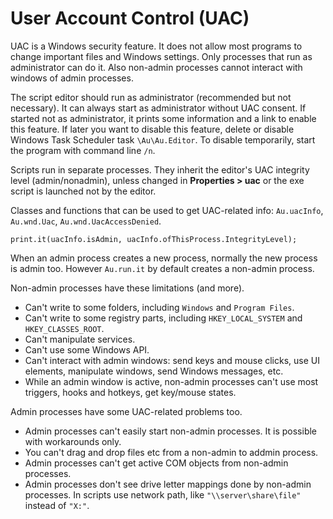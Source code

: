 # User Account Control (UAC)

UAC is a Windows security feature. It does not allow most programs to change important files and Windows settings. Only processes that run as administrator can do it. Also non-admin processes cannot interact with windows of admin processes.

The script editor should run as administrator (recommended but not necessary). It can always start as administrator without UAC consent. If started not as administrator, it prints some information and a link to enable this feature. If later you want to disable this feature, delete or disable Windows Task Scheduler task `\Au\Au.Editor`. To disable temporarily, start the program with command line `/n`.

Scripts run in separate processes. They inherit the editor's UAC integrity level (admin/nonadmin), unless changed in **Properties > uac** or the exe script is launched not by the editor.

Classes and functions that can be used to get UAC-related info: `Au.uacInfo`, `Au.wnd.Uac`, `Au.wnd.UacAccessDenied`.

```
print.it(uacInfo.isAdmin, uacInfo.ofThisProcess.IntegrityLevel);
```

When an admin process creates a new process, normally the new process is admin too. However `Au.run.it` by default creates a non-admin process.

Non-admin processes have these limitations (and more).

- Can't write to some folders, including `Windows` and `Program Files`.
- Can't write to some registry parts, including `HKEY_LOCAL_SYSTEM` and `HKEY_CLASSES_ROOT`.
- Can't manipulate services.
- Can't use some Windows API.
- Can't interact with admin windows: send keys and mouse clicks, use UI elements, manipulate windows, send Windows messages, etc.
- While an admin window is active, non-admin processes can't use most triggers, hooks and hotkeys, get key/mouse states.

Admin processes have some UAC-related problems too.

- Admin processes can't easily start non-admin processes. It is possible with workarounds only.
- You can't drag and drop files etc from a non-admin to addmin process.
- Admin processes can't get active COM objects from non-admin processes.
- Admin processes don't see drive letter mappings done by non-admin processes. In scripts use network path, like `"\\server\share\file"` instead of `"X:"`.